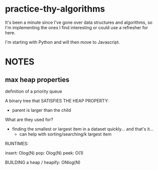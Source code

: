 # practice-thy-algorithms
It's been a minute since I've gone over data structures and algorithms, so I'm implementing the ones I find interesting or could use a refresher for here.

I'm starting with Python and will then move to Javascript.


# NOTES
## max heap properties
definition of a priority queue     
        
A binary tree that SATISFIES THE HEAP PROPERTY: 

- parent is larger than the child 

What are they used for? 

- finding the smallest or largest item in a dataset quickly... and that's it...
    - can help with sorting/searching/k largest item

RUNTIMES: 

insert: Olog(N)
pop: Olog(N)
peek: O(1)

BUILDING a heap / heapify: ONlog(N)
